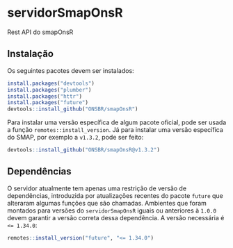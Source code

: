 <!-- README.md is generated from README.Rmd. Please edit that file -->

# servidorSmapOnsR

Rest API do smapOnsR

## Instalação

Os seguintes pacotes devem ser instalados:

```r
install.packages("devtools")
install.packages("plumber")
install.packages("httr")
install.packages("future")
devtools::install_github("ONSBR/smapOnsR")
```

Para instalar uma versão específica de algum pacote oficial, pode ser usada a função `remotes::install_version`. Já para instalar uma versão específica do SMAP, por exemplo a `v1.3.2`, pode ser feito:

```r
devtools::install_github("ONSBR/smapOnsR@v1.3.2")
```

## Dependências

O servidor atualmente tem apenas uma restrição de versão de dependências, introduzida por atualizações recentes do pacote `future` que alteraram algumas funções que são chamadas. Ambientes que foram montados para versões do `servidorSmapOnsR` iguais ou anteriores à `1.0.0` devem garantir a versão correta dessa dependência. A versão necessária é `<= 1.34.0`:

```r
remotes::install_version("future", "<= 1.34.0")
```
